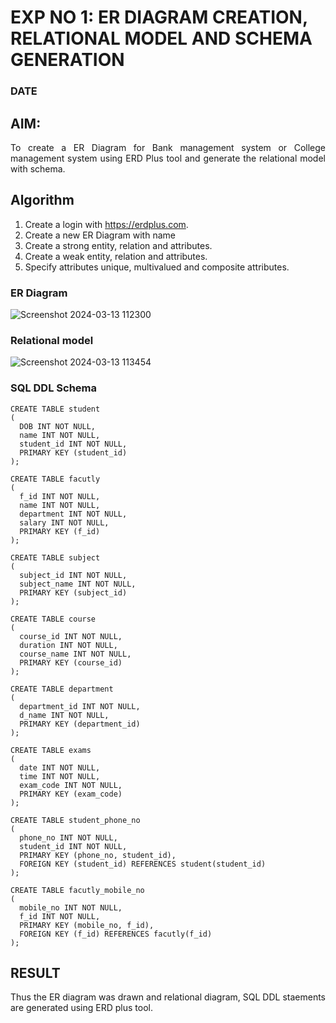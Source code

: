 # EXP NO 1: ER DIAGRAM CREATION, RELATIONAL MODEL AND SCHEMA GENERATION  
### DATE
## AIM:
<div align="justify">
   To create a ER Diagram for Bank management system or College management system using ERD Plus tool and generate the relational model with schema. 
</div>

## Algorithm
1. Create a login with https://erdplus.com.
2. Create a new ER Diagram with name
3. Create a strong entity, relation and attributes.
4. Create a weak entity, relation and attributes.
5. Specify attributes unique, multivalued and composite attributes.

### ER Diagram 
![Screenshot 2024-03-13 112300](https://github.com/panimalarponnurangam/DBMS/assets/121490826/eb019739-d411-44af-87c2-c6adcd5a6bff)


### Relational model

![Screenshot 2024-03-13 113454](https://github.com/panimalarponnurangam/DBMS/assets/121490826/276c1dbc-b541-42f0-87cd-f36978a54807)

### SQL DDL Schema 
````
CREATE TABLE student
(
  DOB INT NOT NULL,
  name INT NOT NULL,
  student_id INT NOT NULL,
  PRIMARY KEY (student_id)
);

CREATE TABLE facutly
(
  f_id INT NOT NULL,
  name INT NOT NULL,
  department INT NOT NULL,
  salary INT NOT NULL,
  PRIMARY KEY (f_id)
);

CREATE TABLE subject
(
  subject_id INT NOT NULL,
  subject_name INT NOT NULL,
  PRIMARY KEY (subject_id)
);

CREATE TABLE course
(
  course_id INT NOT NULL,
  duration INT NOT NULL,
  course_name INT NOT NULL,
  PRIMARY KEY (course_id)
);

CREATE TABLE department
(
  department_id INT NOT NULL,
  d_name INT NOT NULL,
  PRIMARY KEY (department_id)
);

CREATE TABLE exams
(
  date INT NOT NULL,
  time INT NOT NULL,
  exam_code INT NOT NULL,
  PRIMARY KEY (exam_code)
);

CREATE TABLE student_phone_no
(
  phone_no INT NOT NULL,
  student_id INT NOT NULL,
  PRIMARY KEY (phone_no, student_id),
  FOREIGN KEY (student_id) REFERENCES student(student_id)
);

CREATE TABLE facutly_mobile_no
(
  mobile_no INT NOT NULL,
  f_id INT NOT NULL,
  PRIMARY KEY (mobile_no, f_id),
  FOREIGN KEY (f_id) REFERENCES facutly(f_id)
);
````

## RESULT 
<div align="justify">
Thus the ER diagram was drawn and relational diagram, SQL DDL staements are generated using ERD plus tool.
</div>
